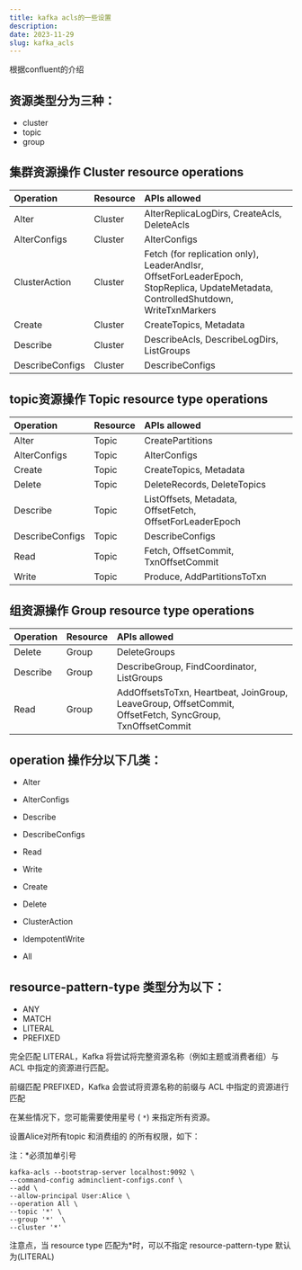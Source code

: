 ```yaml
---
title: kafka acls的一些设置
description: 
date: 2023-11-29
slug: kafka_acls
---
```


根据confluent的介绍



## 资源类型分为三种：

- cluster
- topic
- group



## 集群资源操作 Cluster resource operations

| Operation       | Resource | APIs allowed                                                 |
| :-------------- | :------- | :----------------------------------------------------------- |
| Alter           | Cluster  | AlterReplicaLogDirs, CreateAcls, DeleteAcls                  |
| AlterConfigs    | Cluster  | AlterConfigs                                                 |
| ClusterAction   | Cluster  | Fetch (for replication only), LeaderAndIsr, OffsetForLeaderEpoch, StopReplica, UpdateMetadata, ControlledShutdown, WriteTxnMarkers |
| Create          | Cluster  | CreateTopics, Metadata                                       |
| Describe        | Cluster  | DescribeAcls, DescribeLogDirs, ListGroups                    |
| DescribeConfigs | Cluster  | DescribeConfigs                                              |



## topic资源操作 Topic resource type operations

| Operation       | Resource | APIs allowed                                             |
| :-------------- | :------- | :------------------------------------------------------- |
| Alter           | Topic    | CreatePartitions                                         |
| AlterConfigs    | Topic    | AlterConfigs                                             |
| Create          | Topic    | CreateTopics, Metadata                                   |
| Delete          | Topic    | DeleteRecords, DeleteTopics                              |
| Describe        | Topic    | ListOffsets, Metadata, OffsetFetch, OffsetForLeaderEpoch |
| DescribeConfigs | Topic    | DescribeConfigs                                          |
| Read            | Topic    | Fetch, OffsetCommit, TxnOffsetCommit                     |
| Write           | Topic    | Produce, AddPartitionsToTxn                              |



## 组资源操作 Group resource type operations

| Operation | Resource | APIs allowed                                                 |
| :-------- | :------- | :----------------------------------------------------------- |
| Delete    | Group    | DeleteGroups                                                 |
| Describe  | Group    | DescribeGroup, FindCoordinator, ListGroups                   |
| Read      | Group    | AddOffsetsToTxn, Heartbeat, JoinGroup, LeaveGroup, OffsetCommit, OffsetFetch, SyncGroup, TxnOffsetCommit |



## operation 操作分以下几类：

- Alter

- AlterConfigs

- Describe

- DescribeConfigs

- Read

- Write

- Create

- Delete

- ClusterAction

- IdempotentWrite

- All

  

## resource-pattern-type 类型分为以下：

- ANY
- MATCH
- LITERAL
- PREFIXED

完全匹配  LITERAL，Kafka 将尝试将完整资源名称（例如主题或消费者组）与 ACL 中指定的资源进行匹配。

前缀匹配 PREFIXED，Kafka 会尝试将资源名称的前缀与 ACL 中指定的资源进行匹配

在某些情况下，您可能需要使用星号 ( `*`) 来指定所有资源。



设置Alice对所有topic 和消费组的 的所有权限，如下： 

注：*必须加单引号

```shell
kafka-acls --bootstrap-server localhost:9092 \
--command-config adminclient-configs.conf \
--add \
--allow-principal User:Alice \
--operation All \
--topic '*' \
--group '*'  \
--cluster '*'
```



注意点，当 resource type 匹配为*时，可以不指定 resource-pattern-type 默认为(LITERAL)
